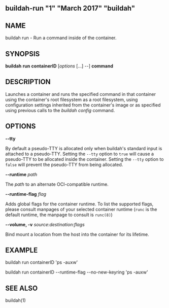 ## buildah-run "1" "March 2017" "buildah"

## NAME
buildah run - Run a command inside of the container.

## SYNOPSIS
**buildah** **run** **containerID** [*options* [...] --] **command**

## DESCRIPTION
Launches a container and runs the specified command in that container using the
container's root filesystem as a root filesystem, using configuration settings
inherited from the container's image or as specified using previous calls to
the *buildah config* command.

## OPTIONS

**--tty**

By default a pseudo-TTY is allocated only when buildah's standard input is
attached to a pseudo-TTY. Setting the `--tty` option to `true` will cause a
pseudo-TTY to be allocated inside the container. Setting the `--tty` option to
`false` will prevent the pseudo-TTY from being allocated.

**--runtime** *path*

The *path* to an alternate OCI-compatible runtime.

**--runtime-flag** *flag*

Adds global flags for the container runtime. To list the supported flags, please
consult manpages of your selected container runtime (`runc` is the default
runtime, the manpage to consult is `runc(8)`)

**--volume, -v** *source*:*destination*:*flags*

Bind mount a location from the host into the container for its lifetime.

## EXAMPLE

buildah run containerID 'ps -auxw'

buildah run containerID --runtime-flag --no-new-keyring 'ps -auxw'

## SEE ALSO
buildah(1)
